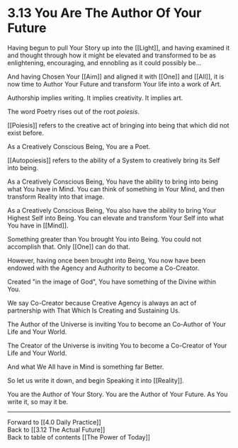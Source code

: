 # 3.13 You Are The Author Of Your Future

Having begun to pull Your Story up into the [[Light]], and having examined it and thought through how it might be elevated and transformed to be as enlightening, encouraging, and ennobling as it could possibly be...

And having Chosen Your [[Aim]] and aligned it with [[One]] and [[All]], it is now time to Author Your Future and transform Your life into a work of Art. 

Authorship implies writing. It implies creativity. It implies art. 

The word Poetry rises out of the root _poiesis_. 

[[Poiesis]] refers to the creative act of bringing into being that which did not exist before. 

As a Creatively Conscious Being, You are a Poet. 

[[Autopoiesis]] refers to the ability of a System to creatively bring its Self into being. 

As a Creatively Conscious Being, You have the ability to bring into being what You have in Mind. You can think of something in Your Mind, and then transform Reality into that image. 

As a Creatively Conscious Being, You also have the ability to bring Your Highest Self into Being. You can elevate and transform Your Self into what You have in [[Mind]]. 

Something greater than You brought You into Being. You could not accomplish that. Only [[One]] can do that. 

However, having once been brought into Being, You now have been endowed with the Agency and Authority to become a Co-Creator.  

Created "in the image of God", You have something of the Divine within You.   

We say Co-Creator because Creative Agency is always an act of partnership with That Which Is Creating and Sustaining Us.  

The Author of the Universe is inviting You to become an Co-Author of Your Life and Your World.  

The Creator of the Universe is inviting You to become a Co-Creator of Your Life and Your World. 

And what We All have in Mind is something far Better. 

So let us write it down, and begin Speaking it into [[Reality]]. 

You are the Author of Your Story. You are the Author of Your Future. As You write it, so may it be.  

___

Forward to [[4.0 Daily Practice]]  
Back to [[3.12 The Actual Future]]  
Back to table of contents [[The Power of Today]]  